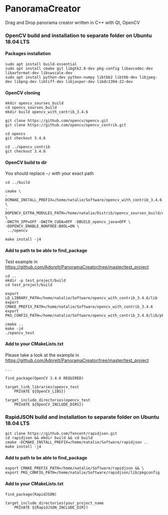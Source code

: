 # PanoramaCreator
Drag and Drop panorama creator written in C++ with Qt, OpenCV 

### OpenCV build and installation to separate folder on Ubuntu 18.04 LTS

#### Packages installation

```
sudo apt install build-essential
sudo apt install cmake git libgtk2.0-dev pkg-config libavcodec-dev libavformat-dev libswscale-dev
sudo apt install python-dev python-numpy libtbb2 libtbb-dev libjpeg-dev libpng-dev libtiff-dev libjasper-dev libdc1394-22-dev
```

#### OpenCV cloning
```
mkdir opencv_sourses_build
cd opencv_sourses_build
mkdir build opencv_with_contrib_3.4.6

git clone https://github.com/opencv/opencv.git
git clone https://github.com/opencv/opencv_contrib.git

cd opencv
git checkout 3.4.6

cd ../opencv_contrib
git checkout 3.4.6
```

#### OpenCV build to dir

You should replace `~/` with your exact path
```
cd ../build

cmake \
-DCMAKE_INSTALL_PREFIX=/home/natalie/Software/opencv_with_contrib_3.4.6 \
-DOPENCV_EXTRA_MODULES_PATH=/home/natalie/Distrib/opencv_sourses_build/opencv_contrib/modules \
-DWITH_IPP=OFF -DWITH_CUDA=OFF -DBUILD_opencv_java=OFF \
-DOPENCV_ENABLE_NONFREE:BOOL=ON \
 ../opencv 

make install -j4
```

#### Add to path to be able to find_package
Test example in https://github.com/AdoreIt/PanoramaCreator/tree/master/test_project
```
cd ..
mkdir -p test_project/build
cd test_project/build

export LD_LIBRARY_PATH=/home/natalie/Software/opencv_with_contrib_3.4.6/lib
export CMAKE_PREFIX_PATH=/home/natalie/Software/opencv_with_contrib_3.4.6
export PKG_CONFIG_PATH=/home/natalie/Software/opencv_with_contrib_3.4.6/lib/pkgconfig

cmake ..
make -j4
./opencv_test
```

#### Add to your CMakeLists.txt
Please take a look at the example in https://github.com/AdoreIt/PanoramaCreator/tree/master/test_project
```
... 

find_package(OpenCV 3.4.6 REQUIRED)

target_link_libraries(opencv_test
	PRIVATE ${OpenCV_LIBS})

target_include_directories(opencv_test
	PRIVATE ${OpenCV_INCLUDE_DIRS})
```


### RapidJSON build and installation to separate folder on Ubuntu 18.04 LTS

```
git clone https://github.com/Tencent/rapidjson.git
cd rapidjson && mkdir build && cd build
cmake -DCMAKE_INSTALL_PREFIX=/home/natalie/Software/rapidjson ..
make install -j4
```

#### Add to path to be able to find_package
```
export CMAKE_PREFIX_PATH=/home/natalie/Software/rapidjson && \
export PKG_CONFIG_PATH=/home/natalie/Software/rapidjson/lib/pkgconfig
```

#### Add to your CMakeLists.txt
```
find_package(RapidJSON)

target_include_directories(your_project_name
    PRIVATE ${RapidJSON_INCLUDE_DIR})
```
